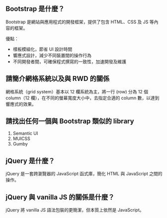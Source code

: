 ## Bootstrap 是什麼？
Bootstrap 是網站與應用程式的開發框架，提供了包含 HTML、CSS 及 JS 等內容的框架。

優點：

* 樣板模組化，節省 UI 設計時間
* 響應式設計，減少不同裝置間的操作行為
* 不同開發者間，可確保程式撰寫的一致性，加速開發及維護


## 請簡介網格系統以及與 RWD 的關係
網格系統（grid system）基本以 12 欄系統為主，將一行 (row) 分為 12 個 column（12 欄），在不同的螢幕寬度大小中，去指定合適的 column 數，以達到響應式的效果。


## 請找出任何一個與 Bootstrap 類似的 library
1. Semantic UI 
2. MUICSS
3. Gumby


## jQuery 是什麼？
jQuery 是一套跨瀏覽器的 JavaScript 函式庫，簡化 HTML 與 JavaScript 之間的操作。


## jQuery 與 vanilla JS 的關係是什麼？

jQuery 將 vanilla JS 語法包裝的更簡潔，但本質上依然是 JavaScript。
